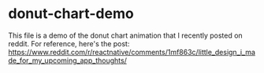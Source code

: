 # donut-chart-demo
This file is a demo of the donut chart animation that I recently posted on reddit. For reference, here's the post: https://www.reddit.com/r/reactnative/comments/1mf863c/little_design_i_made_for_my_upcoming_app_thoughts/
